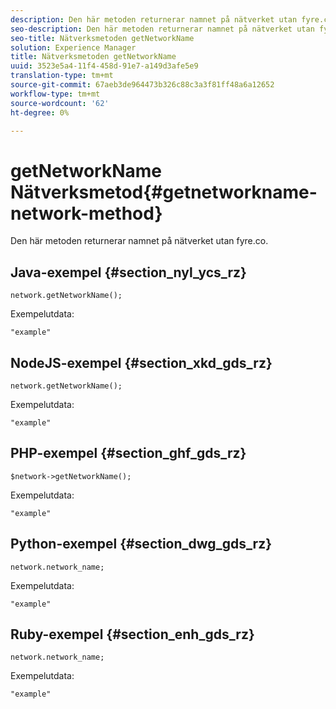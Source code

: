```yaml
---
description: Den här metoden returnerar namnet på nätverket utan fyre.co.
seo-description: Den här metoden returnerar namnet på nätverket utan fyre.co.
seo-title: Nätverksmetoden getNetworkName
solution: Experience Manager
title: Nätverksmetoden getNetworkName
uuid: 3523e5a4-11f4-458d-91e7-a149d3afe5e9
translation-type: tm+mt
source-git-commit: 67aeb3de964473b326c88c3a3f81ff48a6a12652
workflow-type: tm+mt
source-wordcount: '62'
ht-degree: 0%

---
```



# getNetworkName Nätverksmetod{#getnetworkname-network-method}

Den här metoden returnerar namnet på nätverket utan fyre.co.

## Java-exempel {#section_nyl_ycs_rz}

```
network.getNetworkName();
```

Exempelutdata:

```
"example" 
```

## NodeJS-exempel {#section_xkd_gds_rz}

```
network.getNetworkName();
```

Exempelutdata:

```
"example" 
```

## PHP-exempel {#section_ghf_gds_rz}

```
$network->getNetworkName(); 
```

Exempelutdata:

```
"example" 
```

## Python-exempel {#section_dwg_gds_rz}

```
network.network_name; 
```

Exempelutdata:

```
"example" 
```

## Ruby-exempel {#section_enh_gds_rz}

```
network.network_name; 
```

Exempelutdata:

```
"example" 
```

